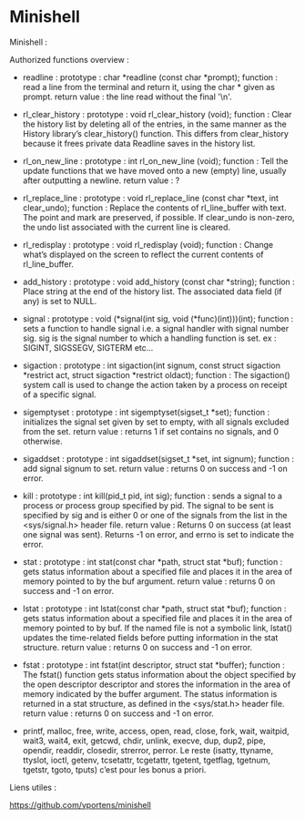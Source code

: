 # Minishell
Minishell : 

Authorized functions overview : 

- readline : prototype : char *readline (const char *prompt);
	      function : read a line from the terminal and return it, using the char * given as prompt.
	     return value : the line read without the final '\n'.

- rl_clear_history : prototype : void rl_clear_history (void);
		      function : Clear the history list by deleting all of the entries, in the same manner as the History library’s clear_history() function. This differs from clear_history because it frees private data Readline saves in the history list.

-  rl_on_new_line : prototype : int rl_on_new_line (void);
		     function : Tell the update functions that we have moved onto a new (empty) line, usually after outputting a newline.
		    return value : ?
		    
- rl_replace_line : prototype : void rl_replace_line (const char *text, int clear_undo);
		     function : Replace the contents of rl_line_buffer with text. The point and mark are preserved, if possible. If clear_undo is non-zero, the undo list associated with the current line is cleared.
		    
- rl_redisplay : prototype : void rl_redisplay (void);
		  function : Change what’s displayed on the screen to reflect the current contents of rl_line_buffer.
		 
- add_history : prototype : void add_history (const char *string);
		 function : Place string at the end of the history list. The associated data field (if any) is set to NULL.
		
- signal : prototype : void (*signal(int sig, void (*func)(int)))(int);
	    function : sets a function to handle signal i.e. a signal handler with signal number sig.
	   	sig is the signal number to which a handling function is set. ex : SIGINT, SIGSSEGV, SIGTERM etc...
	   	
- sigaction : prototype : int sigaction(int signum, const struct sigaction *restrict act, struct sigaction *restrict oldact);
	       function : The sigaction() system call is used to change the action taken by a process on receipt of a specific signal.

- sigemptyset : prototype : int sigemptyset(sigset_t *set);
		 function : initializes the signal set given by set to empty, with all signals excluded from the set.
		return value : returns 1 if set contains no signals, and 0 otherwise.

- sigaddset : prototype : int sigaddset(sigset_t *set, int signum);
	       function : add signal signum to set.
	      return value : returns 0 on success and -1 on error.
	      
- kill : prototype : int kill(pid_t pid, int sig);
	  function : sends a signal to a process or process group specified by pid. The signal to be sent is specified by sig and is either 0 or one of the signals from the list in the <sys/signal.h> header file.
	 return value : Returns 0 on success (at least one signal was sent). Returns -1 on error, and errno is set to indicate the error.

-  stat : prototype : int stat(const char *path, struct stat *buf);
	   function : gets status information about a specified file and places it in the area of memory pointed to by the buf argument.
	  return value : returns 0 on success and -1 on error.
	  
- lstat : prototype : int lstat(const char *path, struct stat *buf);
	   function : gets status information about a specified file and places it in the area of memory pointed to by buf. If the named file is not a symbolic link, lstat() updates the time-related fields before putting information in the stat structure.
	  return value : returns 0 on success and -1 on error.

- fstat : prototype :  int fstat(int descriptor, struct stat *buffer);
	   function : The fstat() function gets status information about the object specified by the open descriptor descriptor and stores the information in the area of memory indicated by the buffer argument. The status information is returned in a stat structure, as defined in the <sys/stat.h> header file.
           return value : returns 0 on success and -1 on error.

- printf, malloc, free, write, access, open, read, close, fork, wait, waitpid, wait3, wait4, exit, getcwd, chdir, unlink, execve, dup, dup2, pipe, opendir, readdir, closedir, strerror, perror.
Le reste (isatty, ttyname, ttyslot, ioctl, getenv, tcsetattr, tcgetattr, tgetent, tgetflag, tgetnum, tgetstr, tgoto, tputs) c’est pour les bonus a priori.

Liens utiles :

https://github.com/vportens/minishell

